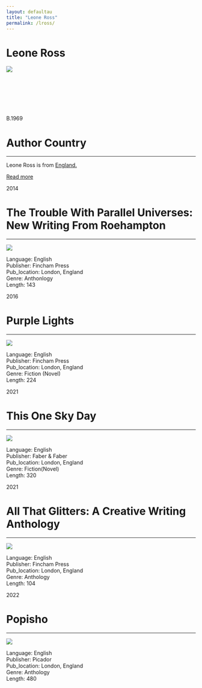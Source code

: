 ```yaml
---
layout: defaultau
title: "Leone Ross"
permalink: /lross/
---
```

<!-- partial:index.partial.html -->
<div class="content">
    <h1>Leone Ross</h1>
    <div class="quote">
        <div><img src="https://www.bocaslitfest.com/wp-content/uploads/2021/03/leone-ross.jpg" class="logo"></div>
    </div>
    <div class="timeline">
        <div style="padding-bottom:100px;"></div>
        <div class="block">
            <div class="date right"><p class="right"> B.1969 </p></div>
            <div class="dot"></div>
            <div class="left first">
            <div class="author_country">
                <h1>Author Country</h1><hr>
            <div class="aclocation"><p> Leone Ross is from <a href=""{{ site.baseurl }}/11">England.</a></p></div>
                <div class="acreadmore"><a href="https://en.wikipedia.org/wiki/Leone_Ross" target="_blank">Read more</a></div>
            </div>
            </div>
        </div>
        <div class="block">
            <div class="date left"><p class="left">2014</p></div>
            <div class="dot"></div>
            <div class="right">
                <h1>The Trouble With Parallel Universes: New Writing From Roehampton</h1><hr>
                <p><img src="https://images-na.ssl-images-amazon.com/images/I/5161udSEjkL._SX352_BO1,204,203,200_.jpg"></p>
                <p>
                Language: English <br/>
                Publisher: Fincham Press<br/>
                Pub_location: London, England <br/>
                Genre: Anthonlogy <br/>
                Length: 143 <br/>              
                </p>
            </div>
        </div>
        <div class="block">
            <div class="date right"><p class="right">2016</p></div>
            <div class="dot"></div>
            <div class="left">
                <h1>Purple Lights</h1><hr>
                <p><img src="https://images-na.ssl-images-amazon.com/images/I/519-VWoVoML._SX310_BO1,204,203,200_.jpg"></p>
                <p>
                Language: English <br/>
                Publisher: Fincham Press<br/>
                Pub_location: London, England <br/>
                Genre: Fiction (Novel) <br/>
                Length: 224 <br/>              
                </p>
            </div>
        </div>
     <div class="block">
            <div class="date left"><p class="left">2021</p></div>
            <div class="dot"></div>
            <div class="right">
                <h1>This One Sky Day</h1><hr>
                <p><img src="https://i.gr-assets.com/images/S/compressed.photo.goodreads.com/books/1618558325l/54382354._SY475_.jpg"></p>
                 <p>
                Language: English <br/>
                Publisher: Faber & Faber<br/>
                Pub_location: London, England <br/>
                Genre: Fiction(Novel) <br/>
                Length: 320 <br/>              
                </p>
            </div>
        </div>    
           <div class="block">
            <div class="date right"><p class="right">2021</p></div>
            <div class="dot"></div>
            <div class="left">
                <h1>All That Glitters: A Creative Writing Anthology</h1><hr>
                <p><img src="https://books.google.dm/books/content?id=dfSUzgEACAAJ&printsec=frontcover&img=1&zoom=1&imgtk=AFLRE71xzXz35srE6U6wgdztqbOhHOzhf_vZppoX8lYUiDXjkGqDtjdZmOpxwnM5Sxyf6XYBbcFtHbxCZOBRM69TMLzPzSi5YHkVSXgLNzhAF4nNiLrtmjK4cRQzvMBpcs1GWX7xugJl"></p>
                <p>
                Language: English <br/>
                Publisher: Fincham Press<br/>
                Pub_location: London, England <br/>
                Genre: Anthology <br/>
                Length: 104 <br/>              
                </p>
            </div>
        </div>    
      <div class="block">
            <div class="date left"><p class="left">2022</p></div>
            <div class="dot"></div>
            <div class="right">
                <h1>Popisho</h1><hr>
                <p><img src="https://i.gr-assets.com/images/S/compressed.photo.goodreads.com/books/1601937855l/53317441.jpg"></p>
                 <p>
                Language: English <br/>
                Publisher: Picador<br/>
                Pub_location: London, England <br/>
                Genre: Anthology <br/>
                Length: 480 <br/>              
                </p>
            </div>
        </div>        

